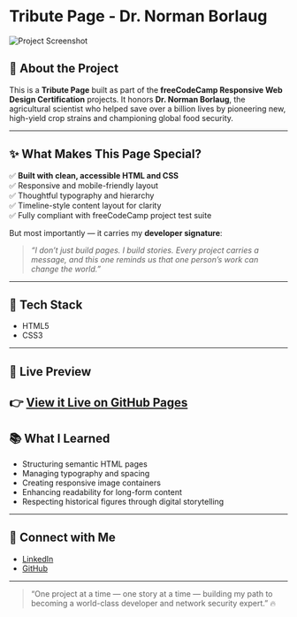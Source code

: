 # Tribute Page - Dr. Norman Borlaug

![Project Screenshot](https://cdn.freecodecamp.org/testable-projects-fcc/images/tribute-page-main-image.jpg)

## 📖 About the Project  

This is a **Tribute Page** built as part of the **freeCodeCamp Responsive Web Design Certification** projects. It honors **Dr. Norman Borlaug**, the agricultural scientist who helped save over a billion lives by pioneering new, high-yield crop strains and championing global food security.

---

## ✨ What Makes This Page Special?  

✅ **Built with clean, accessible HTML and CSS**  
✅ Responsive and mobile-friendly layout  
✅ Thoughtful typography and hierarchy  
✅ Timeline-style content layout for clarity  
✅ Fully compliant with freeCodeCamp project test suite  

But most importantly — it carries my **developer signature**:  

> _“I don’t just build pages. I build stories. Every project carries a message, and this one reminds us that one person’s work can change the world.”_

---

## 🔧 Tech Stack  

- HTML5  
- CSS3  

---

## 🚀 Live Preview  

👉 [View it Live on GitHub Pages](https://al-azaki.github.io/Build-a-Tribute-Page/)
---

## 📚 What I Learned  

- Structuring semantic HTML pages  
- Managing typography and spacing  
- Creating responsive image containers  
- Enhancing readability for long-form content  
- Respecting historical figures through digital storytelling

---

## 🤝 Connect with Me  

- [LinkedIn](https://ye.linkedin.com/in/bashir-al-azaki-423453356)  
- [GitHub](https://github.com/AL-Azaki)

---

> “One project at a time — one story at a time — building my path to becoming a world-class developer and network security expert.” 🔥

